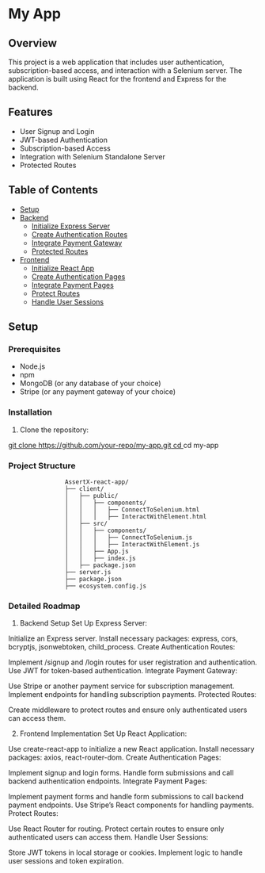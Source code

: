 # My App

## Overview

This project is a web application that includes user authentication, subscription-based access, and interaction with a Selenium server. The application is built using React for the frontend and Express for the backend.

## Features

- User Signup and Login
- JWT-based Authentication
- Subscription-based Access
- Integration with Selenium Standalone Server
- Protected Routes

## Table of Contents

- [Setup](#setup)
- [Backend](#backend)
  - [Initialize Express Server](#initialize-express-server)
  - [Create Authentication Routes](#create-authentication-routes)
  - [Integrate Payment Gateway](#integrate-payment-gateway)
  - [Protected Routes](#protected-routes)
- [Frontend](#frontend)
  - [Initialize React App](#initialize-react-app)
  - [Create Authentication Pages](#create-authentication-pages)
  - [Integrate Payment Pages](#integrate-payment-pages)
  - [Protect Routes](#protect-routes)
  - [Handle User Sessions](#handle-user-sessions)

## Setup

### Prerequisites

- Node.js
- npm
- MongoDB (or any database of your choice)
- Stripe (or any payment gateway of your choice)

### Installation

1. Clone the repository:

[git clone https://github.com/your-repo/my-app.git cd ](https://github.com/brantansp/assertx-react-app.git)
cd my-app

### Project Structure

                    AssertX-react-app/
                    ├── client/
                    │   ├── public/
                    │   │   ├── components/
                    │   │   │   ├── ConnectToSelenium.html
                    │   │   │   ├── InteractWithElement.html
                    │   ├── src/
                    │   │   ├── components/
                    │   │   │   ├── ConnectToSelenium.js
                    │   │   │   ├── InteractWithElement.js
                    │   │   ├── App.js
                    │   │   ├── index.js
                    │   ├── package.json
                    ├── server.js
                    ├── package.json
                    ├── ecosystem.config.js


### Detailed Roadmap

1. Backend Setup
Set Up Express Server:

Initialize an Express server.
Install necessary packages: express, cors, bcryptjs, jsonwebtoken, child_process.
Create Authentication Routes:

Implement /signup and /login routes for user registration and authentication.
Use JWT for token-based authentication.
Integrate Payment Gateway:

Use Stripe or another payment service for subscription management.
Implement endpoints for handling subscription payments.
Protected Routes:

Create middleware to protect routes and ensure only authenticated users can access them.

2. Frontend Implementation
Set Up React Application:

Use create-react-app to initialize a new React application.
Install necessary packages: axios, react-router-dom.
Create Authentication Pages:

Implement signup and login forms.
Handle form submissions and call backend authentication endpoints.
Integrate Payment Pages:

Implement payment forms and handle form submissions to call backend payment endpoints.
Use Stripe’s React components for handling payments.
Protect Routes:

Use React Router for routing.
Protect certain routes to ensure only authenticated users can access them.
Handle User Sessions:

Store JWT tokens in local storage or cookies.
Implement logic to handle user sessions and token expiration.